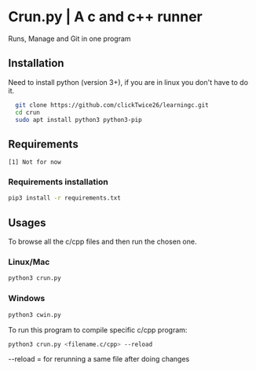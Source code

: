 
# Crun.py | A c and c++ runner
Runs, Manage and Git in one program





## Installation

Need to install python (version 3+), if you are in linux you don't have to do it.
```bash
  git clone https://github.com/clickTwice26/learningc.git
  cd crun
  sudo apt install python3 python3-pip  
```


    
## Requirements
    [1] Not for now
### Requirements installation
```bash
pip3 install -r requirements.txt
```

## Usages
To browse all the c/cpp files and then run the chosen one.
### Linux/Mac
```bash
python3 crun.py
```
### Windows
```bash
python3 cwin.py
```

To run this program to compile specific c/cpp program:
```bash
python3 crun.py <filename.c/cpp> --reload
```

--reload = for rerunning a same file after doing changes

